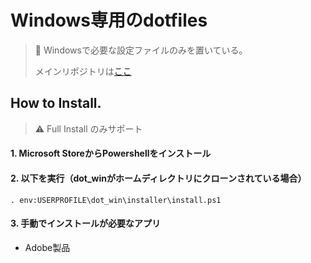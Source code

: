 # Windows専用のdotfiles
> :memo: Windowsで必要な設定ファイルのみを置いている。
> 
> メインリポジトリは[ここ](https://github.com/fura0402/dotfiles)

## How to Install.
> :warning: Full Install のみサポート

#### 1. Microsoft StoreからPowershellをインストール

#### 2. 以下を実行（dot_winがホームディレクトリにクローンされている場合）
```pwsh
. env:USERPROFILE\dot_win\installer\install.ps1
```

#### 3. 手動でインストールが必要なアプリ
  * Adobe製品
